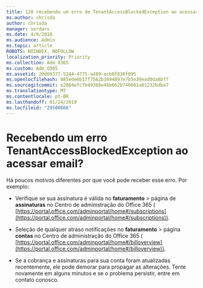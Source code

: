 ```yaml
---
title: 128 recebendo um erro de TenantAccessBlockedException ao acessar email?
ms.author: chrisda
author: chrisda
manager: serdars
ms.date: 4/9/2018
ms.audience: Admin
ms.topic: article
ROBOTS: NOINDEX, NOFOLLOW
localization_priority: Priority
ms.collection: Adm_O365
ms.custom: Adm_O365
ms.assetid: 20d69377-5244-4775-a489-acb0f838f095
ms.openlocfilehash: 885ede6b17f7562b1694897e7b5e39ead0da8bff
ms.sourcegitcommit: e2864efcfb493b6e46b662b746661a61232bdba7
ms.translationtype: MT
ms.contentlocale: pt-BR
ms.lasthandoff: 01/24/2019
ms.locfileid: "29500666"
---
```

# <a name="getting-a-tenantaccessblockedexception-error-when-accessing-email"></a>Recebendo um erro TenantAccessBlockedException ao acessar email?

Há poucos motivos diferentes por que você pode receber esse erro. Por exemplo:
  
- Verifique se sua assinatura é válida no **faturamento** \> página de **assinaturas** no Centro de administração do Office 365 ( [https://portal.office.com/adminportal/home#/subscriptions](https://portal.office.com/adminportal/home#/subscriptions)).
    
- Seleção de qualquer atraso notificações no **faturamento** \> página **contas** no Centro de administração do Office 365 ( [https://portal.office.com/adminportal/home#/billoverview](https://portal.office.com/adminportal/home#/billoverview)).
    
- Se a cobrança e assinaturas para sua conta foram atualizadas recentemente, ele pode demorar para propagar as alterações. Tente novamente em alguns minutos e se o problema persistir, entre em contato conosco.
    

